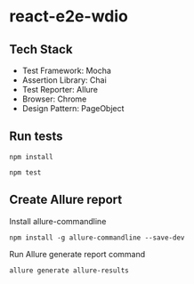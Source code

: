 # react-e2e-wdio

## Tech Stack
* Test Framework: Mocha
* Assertion Library: Chai
* Test Reporter: Allure
* Browser: Chrome
* Design Pattern: PageObject

## Run tests

```
npm install
```
```
npm test
```

## Create Allure report

Install allure-commandline

```
npm install -g allure-commandline --save-dev
```

Run Allure generate report command

```
allure generate allure-results
```